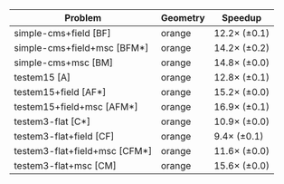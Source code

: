 | Problem                       | Geometry |      Speedup |
| ----------------------------- | -------- | ------------ |
| simple-cms+field [BF]         | orange   | 12.2× (±0.1) |
| simple-cms+field+msc [BFM*]   | orange   | 14.2× (±0.2) |
| simple-cms+msc [BM]           | orange   | 14.8× (±0.0) |
| testem15 [A]                  | orange   | 12.8× (±0.1) |
| testem15+field [AF*]          | orange   | 15.2× (±0.0) |
| testem15+field+msc [AFM*]     | orange   | 16.9× (±0.1) |
| testem3-flat [C*]             | orange   | 10.9× (±0.0) |
| testem3-flat+field [CF]       | orange   |  9.4× (±0.1) |
| testem3-flat+field+msc [CFM*] | orange   | 11.6× (±0.0) |
| testem3-flat+msc [CM]         | orange   | 15.6× (±0.0) |
